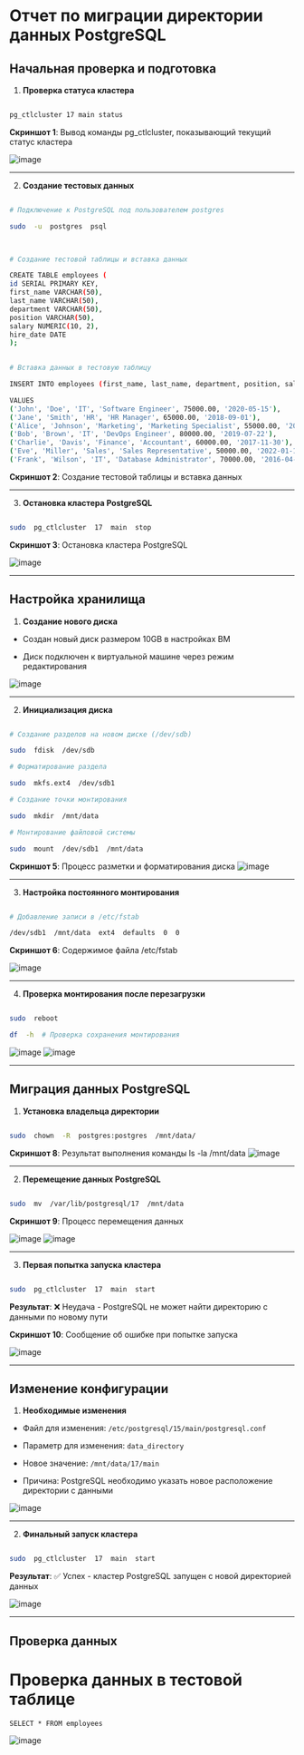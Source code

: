 # Отчет по миграции директории данных PostgreSQL

  

## Начальная проверка и подготовка

  

1.  **Проверка статуса кластера**

```bash

pg_ctlcluster 17 main status

```

**Скриншот 1**: Вывод команды pg_ctlcluster, показывающий текущий статус кластера

![image](https://github.com/user-attachments/assets/60eeec26-3305-4027-a2b3-5f55e4cf9329)


  

---

  

2.  **Создание тестовых данных**

```bash

# Подключение к PostgreSQL под пользователем postgres

sudo  -u  postgres  psql

  

# Создание тестовой таблицы и вставка данных

CREATE TABLE employees (
id SERIAL PRIMARY KEY,
first_name VARCHAR(50),
last_name VARCHAR(50),
department VARCHAR(50),
position VARCHAR(50),
salary NUMERIC(10, 2),
hire_date DATE
);

  
# Вставка данных в тестовую таблицу

INSERT INTO employees (first_name, last_name, department, position, salary, hire_date)

VALUES
('John', 'Doe', 'IT', 'Software Engineer', 75000.00, '2020-05-15'),
('Jane', 'Smith', 'HR', 'HR Manager', 65000.00, '2018-09-01'),
('Alice', 'Johnson', 'Marketing', 'Marketing Specialist', 55000.00, '2021-03-10'),
('Bob', 'Brown', 'IT', 'DevOps Engineer', 80000.00, '2019-07-22'),
('Charlie', 'Davis', 'Finance', 'Accountant', 60000.00, '2017-11-30'),
('Eve', 'Miller', 'Sales', 'Sales Representative', 50000.00, '2022-01-12'),
('Frank', 'Wilson', 'IT', 'Database Administrator', 70000.00, '2016-04-18');

```

**Скриншот 2**: Создание тестовой таблицы и вставка данных


  

---

  

3.  **Остановка кластера PostgreSQL**

```bash

sudo  pg_ctlcluster  17  main  stop

```

**Скриншот 3**: Остановка кластера PostgreSQL

![image](https://github.com/user-attachments/assets/2ebad4a3-a19c-4a7d-bf05-03ba7dfbd3e0)


  

---

  

## Настройка хранилища

  

1.  **Создание нового диска**

- Создан новый диск размером 10GB в настройках ВМ

- Диск подключен к виртуальной машине через режим редактирования  

![image](https://github.com/user-attachments/assets/8b0a0e51-39d7-4680-9688-6978c02a9981)




  

---

  

2.  **Инициализация диска**

```bash

# Создание разделов на новом диске (/dev/sdb)

sudo  fdisk  /dev/sdb  

# Форматирование раздела

sudo  mkfs.ext4  /dev/sdb1  

# Создание точки монтирования

sudo  mkdir  /mnt/data  

# Монтирование файловой системы

sudo  mount  /dev/sdb1  /mnt/data

```

**Скриншот 5**: Процесс разметки и форматирования диска
![image](https://github.com/user-attachments/assets/694f4520-9403-4498-a19e-0c4bbb7c47d7)

  

---

  

3.  **Настройка постоянного монтирования**

```bash

# Добавление записи в /etc/fstab

/dev/sdb1  /mnt/data  ext4  defaults  0  0

```

**Скриншот 6**: Содержимое файла /etc/fstab

![image](https://github.com/user-attachments/assets/8d079076-eb3a-4518-940a-150db37a16d6)
  

---

  

4.  **Проверка монтирования после перезагрузки**

```bash

sudo  reboot

df  -h  # Проверка сохранения монтирования

```

![image](https://github.com/user-attachments/assets/38780743-b6f7-4119-a5ea-3a91f60187e9)
![image](https://github.com/user-attachments/assets/42549166-6e94-4eae-9134-ec6436febdf8)



  

---

  

## Миграция данных PostgreSQL

  

1.  **Установка владельца директории**

```bash

sudo  chown  -R  postgres:postgres  /mnt/data/

```

**Скриншот 8**: Результат выполнения команды ls -la /mnt/data
![image](https://github.com/user-attachments/assets/d6154bc3-2409-445d-b42d-6efd17e06554)


  

---

  

2.  **Перемещение данных PostgreSQL**

```bash

sudo  mv  /var/lib/postgresql/17  /mnt/data

```

**Скриншот 9**: Процесс перемещения данных

![image](https://github.com/user-attachments/assets/f0668d1d-7432-4e8d-9301-34ce9384d5d4)
![image](https://github.com/user-attachments/assets/eede20c7-b058-495d-b436-bbffc08efc1f)
  

---

  

3.  **Первая попытка запуска кластера**

```bash

sudo  pg_ctlcluster  17  main  start

```

**Результат**: ❌ Неудача - PostgreSQL не может найти директорию с данными по новому пути

  

**Скриншот 10**: Сообщение об ошибке при попытке запуска

![image](https://github.com/user-attachments/assets/b1371d38-35a5-4a51-8e5e-18f3ea3410d8)


  

---

  

## Изменение конфигурации

  

1.  **Необходимые изменения**

- Файл для изменения: `/etc/postgresql/15/main/postgresql.conf`

- Параметр для изменения: `data_directory`

- Новое значение: `/mnt/data/17/main`

- Причина: PostgreSQL необходимо указать новое расположение директории с данными

  

![image](https://github.com/user-attachments/assets/e9d2e988-d2fc-4d33-95a1-f44adbabe83b)


  

---

  

2.  **Финальный запуск кластера**

```bash

sudo  pg_ctlcluster  17  main  start

```

**Результат**: ✅ Успех - кластер PostgreSQL запущен с новой директорией данных

  

![image](https://github.com/user-attachments/assets/f4f4e60f-3c8e-4b82-b96e-d06e0c31eef1)



  

---

  

## Проверка данных  


# Проверка данных в тестовой таблице

```
SELECT * FROM employees

```

![image](https://github.com/user-attachments/assets/be2fa661-44b8-4680-8371-1e61f947484e)


